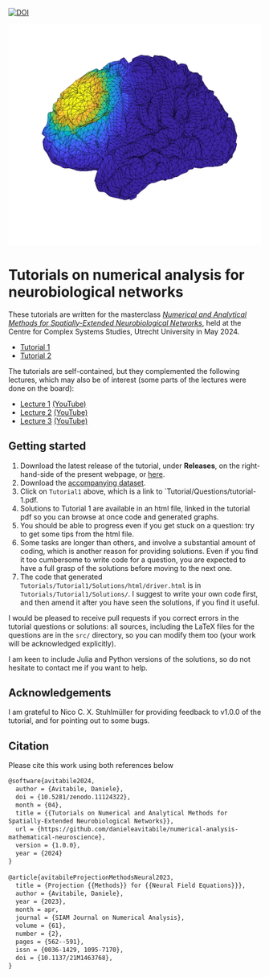 
[![DOI](https://zenodo.org/badge/DOI/10.5281/zenodo.11124322.svg)](https://doi.org/10.5281/zenodo.11124322)

<img src="https://github.com/danieleavitabile/numerical-analysis-mathematical-neuroscience/blob/main/assets/brain.png?raw=true">

# Tutorials on numerical analysis for neurobiological networks

These tutorials are written for the masterclass [*Numerical and Analytical Methods for Spatially-Extended Neurobiological Networks*](https://www.uu.nl/en/events/ccss-masterclass-on-numerical-and-analytical-methods-for-spatially-extended-neurobiological-networks?ref=danieleavitabile.com), held at the Centre for Complex Systems Studies, Utrecht University in May 2024.

* [Tutorial 1](https://github.com/danieleavitabile/numerical-analysis-mathematical-neuroscience/blob/main/Tutorials/Tutorial1/Questions/tutorial-1.pdf)
* [Tutorial 2](https://github.com/danieleavitabile/numerical-analysis-mathematical-neuroscience/blob/main/Tutorials/Tutorial2/Questions/tutorial-2.pdf)

The tutorials are self-contained, but they complemented the following lectures, which may also be of interest (some parts of the lectures were done on the board):
* [Lecture 1](https://github.com/danieleavitabile/numerical-analysis-mathematical-neuroscience/blob/main/Lectures/lecture-1.png) [(YouTube)](https://youtu.be/5gzayOeKpmc)
* [Lecture 2](https://github.com/danieleavitabile/numerical-analysis-mathematical-neuroscience/blob/main/Lectures/lecture-2.pdf) [(YouTube)](https://youtu.be/l9BpVK_4rqE)
* [Lecture 3](https://github.com/danieleavitabile/numerical-analysis-mathematical-neuroscience/blob/main/Lectures/lecture-3.pdf) [(YouTube)](https://youtu.be/avzZhN0T5R4)
  
## Getting started
1. Download the latest release of the tutorial, under **Releases**, on the right-hand-side of the present webpage, or [here](https://doi.org/10.5281/zenodo.11124322).
1. Download the [accompanying dataset](https://zenodo.org/records/11215758).
1. Click on `Tutorial1` above, which is a link to `Tutorial/Questions/tutorial-1.pdf.
1. Solutions to Tutorial 1 are available in an html file, linked in the tutorial pdf so you can browse at once code and generated graphs.
1. You should be able to progress even if you get stuck on a question: try to get some tips from the html file.
1. Some tasks are longer than others, and involve a substantial amount of coding, which is another reason for providing solutions. Even if you find it too cumbersome to write code for a question, you are expected to have a full grasp of the solutions before moving to the next one.
1. The code that generated `Tutorials/Tutorial1/Solutions/html/driver.html` is in `Tutorials/Tutorial1/Solutions/`. I suggest to write your own code first, and then amend it after you have seen the solutions, if you find it useful. 

I would be pleased to receive pull requests if you correct errors in the tutorial questions or solutions: all sources, including the LaTeX files for the questions are in the `src/` directory, so you can modify them too (your work will be acknowledged explicitly).

I am keen to include Julia and Python versions of the solutions, so do not hesitate to contact me if you want to help.

## Acknowledgements 
I am grateful to Nico C. X. Stuhlmüller for providing feedback to v1.0.0 of the tutorial, and for pointing out to some bugs.

## Citation
Please cite this work using both references below

```
@software{avitabile2024,
  author = {Avitabile, Daniele},
  doi = {10.5281/zenodo.11124322},
  month = {04},
  title = {{Tutorials on Numerical and Analytical Methods for Spatially-Extended Neurobiological Networks}},
  url = {https://github.com/danieleavitabile/numerical-analysis-mathematical-neuroscience},
  version = {1.0.0},
  year = {2024}
}

@article{avitabileProjectionMethodsNeural2023,
  title = {Projection {{Methods}} for {{Neural Field Equations}}},
  author = {Avitabile, Daniele},
  year = {2023},
  month = apr,
  journal = {SIAM Journal on Numerical Analysis},
  volume = {61},
  number = {2},
  pages = {562--591},
  issn = {0036-1429, 1095-7170},
  doi = {10.1137/21M1463768},
}
```
